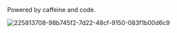 Powered by caffeine and code.




![225813708-98b745f2-7d22-48cf-9150-083f1b00d6c9](https://github.com/niyardutta/niyarDutta/assets/105924083/d26d4722-a4b2-4def-89f7-db60ab7bcedf)
